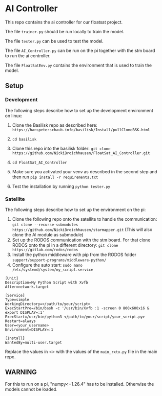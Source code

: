 # AI Controller

This repo contains the ai controller for our floatsat project.

The file `trainer.py` should be run locally to train the model.

The file `tester.py` can be used to test the model.

The file `AI_Controller.py` can be run on the pi together with the stm  board to run the ai controller.

The file `FloatSatEnv.py` contains the environment that is used to train the model.

## Setup

### Development
The following steps describe how to set up the development environment on linux:
1. Clone the Basilisk repo as described here: `https://hanspeterschaub.info/basilisk/Install/pullCloneBSK.html`

1. `cd basilisk`
1. Clone this repo into the basilisk folder: `git clone https://github.com/NickiBroichhausen/FloatSat_AI_Controller.git`
1. `cd FloatSat_AI_Controller`
1. Make sure you activated your venv as described in the second step and then run `pip install -r requirements.txt`
1. Test the installation by running `python tester.py` 

### Satellite
The following steps describe how to set up the environment on the pi:
1. Clone the following repo onto the satellite to handle the communication: `git clone --recurse-submodules https://github.com/NickiBroichhausen/starmapper.git` (This will also clone the AI module as submodule)
1. Set up the RODOS communication with the stm board. For that clone RODOS onto the pi in a different directory: `git clone https://gitlab.com/rodos/rodos`
1. Install the python middleware with pip from the RODOS folder `support/support-programs/middleware-python/`
1. Configure the auto start: `sudo nano /etc/systemd/system/my_script.service`
```
[Unit]
Description=My Python Script with Xvfb
After=network.target

[Service]
Type=simple
WorkingDirectory=</path/to/your/script>
ExecStartPre=/bin/bash -c '/usr/bin/Xvfb :1 -screen 0 800x600x16 & export DISPLAY=:1'
ExecStart=/usr/bin/python3 </path/to/your/script/your_script.py>
Restart=always
User=<your_username>
Environment=DISPLAY=:1

[Install]
WantedBy=multi-user.target

```
Replace the values in <> with the values of the `main_rxtx.py` file in the main repo.

## WARNING
For this to run on a pi, "numpy<=1.26.4" has to be installed. Otherwise the models cannot be loaded.
